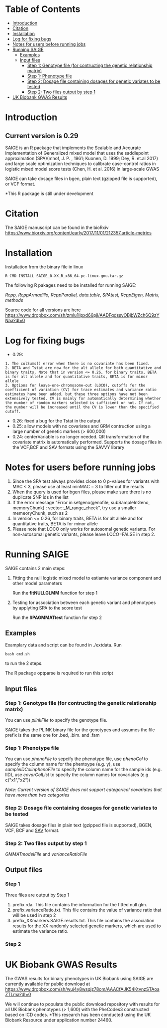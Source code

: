 Table of Contents
=================

   * [Introduction](#introduction)
   * [Citation](#citation)
   * [Installation](#installation)
   * [Log for fixing bugs](#log-for-fixing-bugs)
   * [Notes for users before running jobs](#notes-for-users-before-running-jobs)
   * [Running SAIGE](#running-saige)
      * [Examples](#examples)
      * [Input files](#input-files)
         * [Step 1: Genotype file (for contructing the genetic relationship matrix)](#step-1-genotype-file-for-contructing-the-genetic-relationship-matrix)
         * [Step 1: Phenotype file](#step-1-phenotype-file)
         * [Step 2: Dosage file containing dosages for genetic variates to be tested](#step-2-dosage-file-containing-dosages-for-genetic-variates-to-be-tested)
         * [Step 2: Two files output by step 1](#step-2-two-files-output-by-step-1)
   * [UK Biobank GWAS Results](#uk-biobank-gwas-results)

# Introduction

## Current version is 0.29

SAIGE is an R package that implements the Scalable and Accurate Implementation of Generalized mixed model that uses the saddlepoint approximation (SPA)(mhof, J. P. , 1961; Kuonen, D. 1999; Dey, R. et.al 2017) 
and large scale optimization techniques to calibrate case-control ratios in logistic mixed model score tests
(Chen, H. et al. 2016) in large-scale GWAS 

SAIGE can take dosage files in bgen, plain text (gzipped file is supported), or VCF format.

*This R package is still under development

# Citation
The SAIGE manuscript can be found in the bioRxiv https://www.biorxiv.org/content/early/2017/11/01/212357.article-metrics

# Installation

Installation from the binary file in linux

    R CMD INSTALL SAIGE_0.XX_R_x86_64-pc-linux-gnu.tar.gz

The following R pakages need to be installed for running SAIGE:

*Rcpp, RcppArmadillo, RcppParallel, data.table, SPAtest, RcppEigen, Matrix, methods*

Source code for all versions are here https://www.dropbox.com/sh/zmlu1llpxd66pjl/AADFqdssvOBjbWZch6Q9zYNaa?dl=0

# Log for fixing bugs
* 0.29:
```
1. The colSums() error when there is no covariate has been fixed. 
2. BETA and Tstat are now for the alt allele for both quantitative and binary traits. Note that in version <= 0.26, for binary traits, BETA is for alt allele and for quantitative traits, BETA is for minor allele
3. Options for leave-one-chromosome-out (LOCO), cutoffs for the coefficient of variation (CV) for trace estimates and variance ratio estimates have been added, but these three options have not been extensively tested. CV is mainly for automatically determining whether the number of random markers selected is sufficient or not. If not, the number will be increased until the CV is lower than the specified cutoff.  
```
* 0.26: fixed a bug for the Tstat in the output
* 0.25: allow models with no covariates and GRM contruction using a large number of genetic markers (> 600,000)
* 0.24: centerVariable is no longer needed. QR transformation of the covariate matrix is automatically performed. Supports the dosage files in the VCF,BCF and SAV formats using the SAVVY library 

# Notes for users before running jobs
1. Since the SPA test always provides close to 0 p-values for variants with MAC < 3, please use at least minMAC = 3 to filter out the results
2. When the query is used for bgen files, please make sure there is no duplicate SNP ids in the list
3. If the error message "Error in setgeno(genofile, subSampleInGeno, memoryChunk) :
  vector::_M_range_check", try use a smaller memeoryChunk, such as 2
4. In version <= 0.26, for binary traits, BETA is for alt allele and for quantitative traits, BETA is for minor allele 
5. Please note that LOCO only works for autosomal genetic variants. For non-autosomal genetic variants, please leave LOCO=FALSE in step 2.

# Running SAIGE

SAIGE contains 2 main steps:

1. Fitting the null logistic mixed model to estiamte variance component and other model parameters

    Run the **fitNULLGLMM** function for step 1
    
2. Testing for association between each genetic variant and phenotypes by applyting SPA to the score test
    
    Run the **SPAGMMATtest** function for step 2
    
## Examples

Examplary data and script can be found in ./extdata. Run 

    bash cmd.sh

to run the 2 steps. 

The R package optparse is required to run this script

## Input files

### Step 1: Genotype file (for contructing the genetic relationship matrix)

You can use *plinkFile* to specify the genotype file. 

SAIGE takes the PLINK binary file for the genotypes and assumes the file prefix is the same one for .bed, .bim. and .fam

### Step 1: Phenotype file
You can use *phenoFile* to sepcify the phenotype file, use *phenoCol* to specify the column name for the phentoype (e.g. y), use *sampleIDColinphenoFile* to specify the column name for the sample ids (e.g. IID), use *covarColList* to specify the column names for covariates (e.g. c("x1","x2")) 

*Note: Current version of SAIGE does not support categorical covariates that have more than two categories*

### Step 2: Dosage file containing dosages for genetic variates to be tested
SAIGE takes dosage files in plain text (gzipped file is supported), BGEN, VCF, BCF and [SAV](https://github.com/statgen/savvy) format.

### Step 2: Two files output by step 1
*GMMATmodelFile* and *varianceRatioFile*

## Output files

### Step 1
Three files are output by Step 1
1. prefix.rda. This file contains the information for the fitted null glm. 
2. prefix.varianceRatio.txt. This file contains the value of variance ratio that will be used in step 2
3. prefix_XXmarkers.SAIGE.results.txt. This file contains the association results for the XX randomly selected genetic markers, which are used to estimate the variance ratio.

### Step 2

# UK Biobank GWAS Results
The GWAS results for binary phenotypes in UK Biobank using SAIGE are currently available for public download at
https://www.dropbox.com/sh/wuj4y8wsqjz78om/AAACfAJK54KtvnzSTAoaZTLma?dl=0

We will continue to populate the public download repository with results for all UK Biobank phenotypes (> 1,600) with the PheCodes3 constructed based on ICD codes. 
*This research has been conducted using the UK Biobank Resource under application number 24460. 





